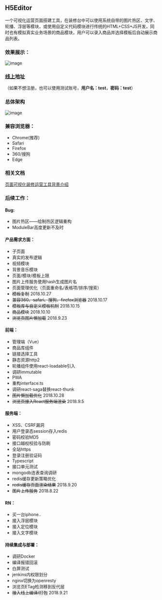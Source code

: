 ## H5Editor
一个可视化运营页面搭建工具，在装修台中可以使用系统自带的图片热区、文字、轮播、浮层等模块，或使用自定义代码模块进行传统的HTML+CSS+JS开发，同时也有模拟真实业务场景的商品模块，用户可以录入商品并选择模板后自动展示商品列表。
### 效果展示：
![image](https://raw.githubusercontent.com/wiki/zhusiyi111/NaEditor/jasdkfhdshfsadfhdjkhfhasdjkfhadsf.gif)

### [线上地址](http://h5editor.cn)
（如果不想注册，也可以使用测试账号，__用户名：test__，__密码：test__）

### 总体架构
![image](https://raw.githubusercontent.com/wiki/zhusiyi111/NaEditor/gdsjhkglasdhsdlghdsagh.jpg)
### 兼容浏览器：
* Chrome(推荐)
* Safari
* Firefox
* 360/搜狗
* Edge

### 相关文档
[页面可视化装修运营工具背景介绍](https://github.com/zhusiyi111/NaEditor/wiki/%E5%8F%AF%E8%A7%86%E5%8C%96%E8%BF%90%E8%90%A5%E5%B7%A5%E5%85%B7)

### 后续工作：

#### Bug:
* 图片热区——绘制热区逻辑重构
* ModuleBar高度更新不及时

#### 产品需求方面：
* 子页面
* 真实的发布逻辑
* 视频模块
* 背景音乐模块
* 页面/模块/模板上限
* 图片上传服务使用hash生成图片名
* 页面管理优化（页面重命名/表格项/排序/搜索）
* ~~模板复制~~ 2018.10.27
* ~~兼容360、safari、搜狗、firefox浏览器~~  2018.10.17
* ~~模板库与自定义模板机制~~ 2018.10.15
* ~~商品模块~~ 2018.10.10
* ~~浏览页图片懒加载~~ 2018.9.23

#### 前端：
* 管理端（Vue）
* 商品库组件
* 链接选择工具
* 静态资源http2
* 轮播组件使用react-loadable引入
* 调研immutable
* PWA
* 重构interface.ts
* 调研react-saga替换react-thunk
* ~~图片懒加载优化~~ 2018.10.28 
* ~~浏览页接入React服务端渲染~~ 2018.9.5


#### 服务端：
* XSS、CSRF漏洞
* 用户登录态session存入redis
* 密码校验MD5
* 接口越权校验与防刷
* 全站https
* 登录注册验证码
* Typescript
* 接口单元测试
* mongodb连表查询调研
* redis缓存更新策略优化
* ~~redis缓存页面渲染结果~~ 2018.9.20
* ~~图片上传服务~~ 2018.8.22

#### RN：
* 买一台iphone..
* 接入浮层模块
* 接入定位模块
* 接入文字模块

#### 持续集成与部署：
* 调研Docker
* 编译报错回滚
* 白屏测试
* jenkins内权限划分
* nginx切换为openresty
* 浏览页ETag检测移到反代层
* ~~接入线上编译/打包~~ 2018.9.21